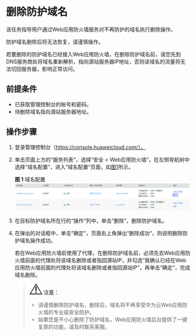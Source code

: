 # 删除防护域名<a name="waf_01_0005"></a>

该任务指导用户通过Web应用防火墙服务对不再防护的域名执行删除操作。

防护域名删除后将无法恢复，请谨慎操作。

若要删除的防护域名已经接入Web应用防火墙，在删除防护域名前，请您先到DNS服务商处将域名重新解析，指向源站服务器IP地址，否则该域名的流量将无法切回服务器，影响正常访问。

## 前提条件<a name="section2256777914731"></a>

-   已获取管理控制台的帐号和密码。
-   待删除域名指向源站服务器地址。

## 操作步骤<a name="section33468348163811"></a>

1.  登录管理控制台（https://console.huaweicloud.com/）。
2.  单击页面上方的“服务列表“，选择“安全  \>  Web应用防火墙“，在左侧导航树中选择“域名配置“，进入“域名配置“页面，如[图1](#zh-cn_topic_0110861354_fig15593418182219)所示。

    **图 1**  域名配置<a name="zh-cn_topic_0110861354_fig15593418182219"></a>  
    ![](figures/域名配置.jpg "域名配置")

3.  在目标防护域名所在行的“操作“列中，单击“删除“，删除防护域名。
4.  在弹出的对话框中，单击“确定“，页面右上角弹出“删除成功“，则说明删除防护域名操作成功。

    若在Web应用防火墙前使用了代理，在删除防护域名前，必须先去Web应用防火墙前面的代理处将该域名删除或者指回源站IP，并勾选“我确认已经在Web应用防火墙前面的代理处将该域名删除或者指回源站IP“，再单击“确定“，完成域名删除。

    >![](public_sys-resources/icon-notice.gif) **注意：**   
    >-   请谨慎删除防护域名，删除后，域名将不再享受华为云Web应用防火墙的专业级安全防护。  
    >-   如果您是不小心删除了防护域名，Web应用防火墙后台提供了一键复原的功能，请及时联系客服。  


